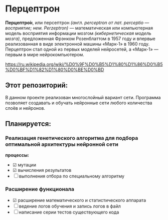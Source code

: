 # Перцептрон
**Перцептро́н**, или персептрон *(англ. perceptron от лат. perceptio — восприятие; нем. Perzeptron)* — математическая или компьютерная модель восприятия информации мозгом *(кибернетическая модель мозга)*, предложенная Фрэнком Розенблаттом в 1957 году и впервые реализованная в виде электронной машины «Марк-1» в 1960 году. Перцептрон стал одной из первых моделей нейросетей, а «Марк-1» — первым в мире нейрокомпьютером.

https://ru.wikipedia.org/wiki/%D0%9F%D0%B5%D1%80%D1%86%D0%B5%D0%BF%D1%82%D1%80%D0%BE%D0%BD

## Этот репозиторий:
В данном проекте реализован многослойный вариант сети. Программа позволяет создавать и обучать нейронные сети любого количества слоёв и нейронов.


## Планируется:
 ### Реализация генетического алгоритма для подбора оптимальной архитектуры нейронной сети
  **процессы:**
   - ☑ мутации
   - ☑ вычисления результатов
   - ☐ выполнения отбора по специальному алгоритму
   
 ### Расширение функционала
  - ☑ расширение математического и статистического аппарата
  - ☐ ведение логов обучения и запись логов в файл
  - ☐ написание серии тестов существующего кода
